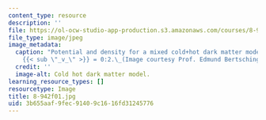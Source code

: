 ```yaml
---
content_type: resource
description: ''
file: https://ol-ocw-studio-app-production.s3.amazonaws.com/courses/8-942-cosmology-fall-2001/3b655aaf9fec91409c1616fd31245776_8-942f01.jpg
file_type: image/jpeg
image_metadata:
  caption: "Potential and density for a mixed cold+hot dark matter model with \u03A9\
    {{< sub \"_v_\" >}} = 0:2.\_(Image courtesy Prof. Edmund Bertschinger.)"
  credit: ''
  image-alt: Cold hot dark matter model.
learning_resource_types: []
resourcetype: Image
title: 8-942f01.jpg
uid: 3b655aaf-9fec-9140-9c16-16fd31245776
---
```

